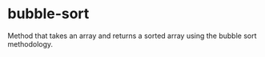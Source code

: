 # bubble-sort

Method that takes an array and returns a sorted array using the bubble sort methodology.
